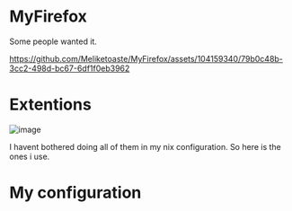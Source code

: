 # MyFirefox
Some people wanted it. 

https://github.com/Meliketoaste/MyFirefox/assets/104159340/79b0c48b-3cc2-498d-bc67-6df1f0eb3962


# Extentions 
![image](https://github.com/Meliketoaste/MyFirefox/assets/104159340/c0063340-726c-4086-9ad7-05d85d5ef6eb)

I havent bothered doing all of them in my nix configuration.
So here is the ones i use.
# My configuration
